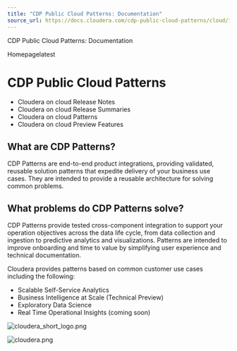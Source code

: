 ```yaml
---
title: "CDP Public Cloud Patterns: Documentation"
source_url: https://docs.cloudera.com/cdp-public-cloud-patterns/cloud/index.html
---
```


CDP Public Cloud Patterns: Documentation




Homepagelatest



# CDP Public Cloud Patterns

* Cloudera on cloud Release Notes
* Cloudera on cloud Release Summaries
* Cloudera on cloud Patterns
* Cloudera on cloud Preview Features

## What are CDP Patterns?

CDP Patterns are end-to-end product integrations, providing validated,
reusable solution patterns that expedite delivery of your business use
cases. They are intended to provide a reusable architecture for solving
common problems.

## What problems do CDP Patterns solve?

CDP Patterns provide tested cross-component integration to support your
operation objectives across the data life cycle, from data collection
and ingestion to predictive analytics and visualizations. Patterns are
intended to improve onboarding and time to value by simplifying user
experience and technical documentation.

Cloudera provides patterns based on common customer use cases
including the following:

* Scalable Self-Service Analytics
* Business Intelligence at Scale (Technical Preview)
* Exploratory Data Science
* Real Time Operational Insights (coming soon)

![cloudera_short_logo.png](https://docs.cloudera.com/common/img/cloudera_short_logo.png)

![cloudera.png](https://docs.cloudera.com/common/img/cloudera.png)
